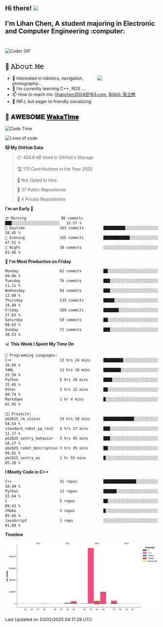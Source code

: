 <h2 align="left">
 <abc>
  <br>Hi there! <img src="https://user-images.githubusercontent.com/42378118/110234147-e3259600-7f4e-11eb-95be-0c4047144dea.gif" width="30"><br>
  <br> I'm Lihan Chen, A student majoring in Electronic and Computer Engineering :computer:<br>
  <br>
 </abc>
</h2>

<img align="center" src="https://media.giphy.com/media/SWoSkN6DxTszqIKEqv/giphy.gif" alt="Coder GIF" width="500">

## :book: 𝙰𝚋𝚘𝚞𝚝 𝙼𝚎

<img align="right" width="40%" src="https://github-readme-stats.vercel.app/api?username=LihanChen2004&show_icons=true&icon_color=CE1D2D&text_color=718096&bg_color=ffffff&hide_title=true" />

- 🌟 Interested in robotics, navigation, photography...
- 🌱 I’m currently learning C++, ROS ... 
- 📫 How to reach me: lihanchen2004@163.com, [Bilibili: 陈立憨](https://space.bilibili.com/170786212)
- 👯 INFJ, but eager to friendly socializing

## 📜 𝐀𝐖𝐄𝐒𝐎𝐌𝐄 [𝐖𝐚𝐤𝐚𝐓𝐢𝐦𝐞](https://github.com/anmol098/waka-readme-stats)

<!--START_SECTION:waka-->
![Code Time](http://img.shields.io/badge/Code%20Time-845%20hrs%2021%20mins-blue)

![Lines of code](https://img.shields.io/badge/From%20Hello%20World%20I%27ve%20Written-1.3%20million%20lines%20of%20code-blue)

**🐱 My GitHub Data** 

> 📦 454.8 kB Used in GitHub's Storage 
 > 
> 🏆 175 Contributions in the Year 2025
 > 
> 🚫 Not Opted to Hire
 > 
> 📜 37 Public Repositories 
 > 
> 🔑 4 Private Repositories 
 > 
**I'm an Early 🐤** 

```text
🌞 Morning                86 commits          ███░░░░░░░░░░░░░░░░░░░░░░   12.57 % 
🌆 Daytime                263 commits         ██████████░░░░░░░░░░░░░░░   38.45 % 
🌃 Evening                325 commits         ████████████░░░░░░░░░░░░░   47.51 % 
🌙 Night                  10 commits          ░░░░░░░░░░░░░░░░░░░░░░░░░   01.46 % 
```
📅 **I'm Most Productive on Friday** 

```text
Monday                   62 commits          ██░░░░░░░░░░░░░░░░░░░░░░░   09.06 % 
Tuesday                  76 commits          ███░░░░░░░░░░░░░░░░░░░░░░   11.11 % 
Wednesday                93 commits          ███░░░░░░░░░░░░░░░░░░░░░░   13.60 % 
Thursday                 133 commits         █████░░░░░░░░░░░░░░░░░░░░   19.44 % 
Friday                   189 commits         ███████░░░░░░░░░░░░░░░░░░   27.63 % 
Saturday                 59 commits          ██░░░░░░░░░░░░░░░░░░░░░░░   08.63 % 
Sunday                   72 commits          ███░░░░░░░░░░░░░░░░░░░░░░   10.53 % 
```


📊 **This Week I Spent My Time On** 

```text
💬 Programming Languages: 
C++                      13 hrs 24 mins      █████████░░░░░░░░░░░░░░░░   36.60 % 
YAML                     12 hrs 16 mins      ████████░░░░░░░░░░░░░░░░░   33.50 % 
Python                   5 hrs 39 mins       ████░░░░░░░░░░░░░░░░░░░░░   15.45 % 
Other                    3 hrs 12 mins       ██░░░░░░░░░░░░░░░░░░░░░░░   08.74 % 
Markdown                 1 hr 4 mins         █░░░░░░░░░░░░░░░░░░░░░░░░   02.95 % 

🐱‍💻 Projects: 
pb2025_rm_vision         19 hrs 58 mins      ██████████████░░░░░░░░░░░   54.54 % 
standard_robot_pp_ros2   4 hrs 27 mins       ███░░░░░░░░░░░░░░░░░░░░░░   12.17 % 
pb2025_sentry_behavior   3 hrs 45 mins       ███░░░░░░░░░░░░░░░░░░░░░░   10.27 % 
pb2025_robot_description 3 hrs 35 mins       ██░░░░░░░░░░░░░░░░░░░░░░░   09.81 % 
pb2025_sentry_ws         1 hr 55 mins        █░░░░░░░░░░░░░░░░░░░░░░░░   05.28 % 
```

**I Mostly Code in C++** 

```text
C++                      31 repos            ███████████████░░░░░░░░░░   58.49 % 
Python                   12 repos            ██████░░░░░░░░░░░░░░░░░░░   22.64 % 
C                        5 repos             ██░░░░░░░░░░░░░░░░░░░░░░░   09.43 % 
CMake                    3 repos             █░░░░░░░░░░░░░░░░░░░░░░░░   05.66 % 
JavaScript               1 repo              ░░░░░░░░░░░░░░░░░░░░░░░░░   01.89 % 
```



**Timeline**

![Lines of Code chart](https://raw.githubusercontent.com/LihanChen2004/LihanChen2004/main/assets/bar_graph.png)


 Last Updated on 23/02/2025 04:17:28 UTC
<!--END_SECTION:waka-->

<!--
**LihanChen2004/LihanChen2004** is a ✨ _special_ ✨ repository because its `README.md` (this file) appears on your GitHub profile.

Here are some ideas to get you started:

- 🔭 I’m currently working on ...
- 🌱 I’m currently learning ...
- 👯 I’m looking to collaborate on ...
- 🤔 I’m looking for help with ...
- 💬 Ask me about ...
- 📫 How to reach me: ...
- 😄 Pronouns: ...
- ⚡ Fun fact: ...
-->
